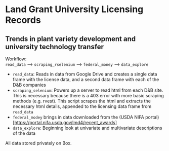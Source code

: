# Land Grant University Licensing Records  
## Trends in plant variety development and university technology transfer  

Workflow:  
`read_data` --> `scraping_rselenium` --> `federal_money` --> `data_explore`

* `read_data`: Reads in data from Google Drive and creates a single data frame with the license data, and a second data frame with each of the D&B companies  
* `scraping_selenium`: Powers up a server to read html from each D&B site. This is necessary because there is a 403 error with more basic scraping methods (e.g. rvest). This script scrapes the html and extracts the necessary html details, appended to the licensing data frame from `read_data`   
* `federal_modey` brings in data downloaded from the (USDA NIFA portal)[https://portal.nifa.usda.gov/lmd4/recent_awards]  
* `data_explore`: Beginning look at univariate and multivariate descriptions of the data  

All data stored privately on Box.

